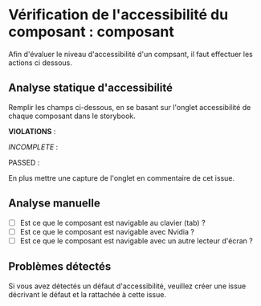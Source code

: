 # Vérification de l'accessibilité du composant : composant

Afin d'évaluer le niveau d'accessibilité d'un compsant, il faut effectuer les actions ci dessous.

## Analyse statique d'accessibilité

Remplir les champs ci-dessous, en se basant sur l'onglet accessibilité de chaque composant dans le storybook.

**VIOLATIONS** : 

*INCOMPLETE* :

PASSED :

En plus mettre une capture de l'onglet en commentaire de cet issue.

## Analyse manuelle

- [ ] Est ce que le composant est navigable au clavier (tab) ?
- [ ] Est ce que le composant est navigable avec Nvidia ?
- [ ] Est ce que le composant est navigable avec un autre lecteur d'écran ?

## Problèmes détectés

Si vous avez détectés un défaut d'accessibilité, veuillez créer une issue décrivant le défaut et la rattachée à cette issue.
